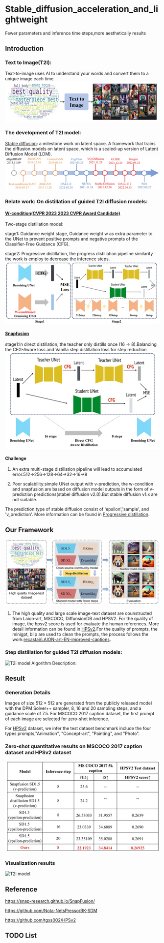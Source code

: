 # Stable_diffusion_acceleration_and_lightweight
Fewer parameters and inference time steps,more aesthetically results

## Introduction

### Text to Image(T2I):
Text-to-image uses AI to understand your words and convert them to a unique image each time.
![introduction](asset/fig1.jpg)

### The development of T2I model:
<a href='https://github.com/CompVis/stable-diffusion'>Stable diffusion</a>: a milestone work on latent space. A framework that trains the diffusion models on latent space, which is a scaled-up version
of Latent Diffusion Model (LDM).
![T2I model](asset/fig2.jpg)

### Relate work: On distillation of guided T2I diffusion models:

#### <a href='https://arxiv.org/abs/2210.03142'>W-condition(CVPR 2023 2023 CVPR Award Candidate)</a>

Two-stage distillation model:

stage1: Guidance weight stage, Guidance weight w as extra parameter to the UNet to prevent positive prompts and negative prompts of the Classifier-Free Guidance (CFG).

stage2: Progressive distillation, the progress distillation pipeline similarity the work is employ to decrease the inference steps.
![T2I model](asset/w-condition.jpg)

#### <a href='https://arxiv.org/abs/2306.00980'>Snapfusion</a>

stage1:In direct distillation, the teacher only distills 
once (16 → 8).Balancing the CFG-Aware loss and Vanilla step distillation loss for step reduction
![T2I model](asset/snapfusion.jpg)

#### Challenge

1. An extra multi-stage distillation pipeline will lead to accumulated error.512→256→128→64→32→16→8
   
2. Poor scalability:simple UNet output with v-prediction, the w-condition and snapfusion are based on diffusion model outputs in the form of v-prediction predictions(stabel diffusion v2.0).But stable diffusion v1.x are not suitable.

The prediction type of stable diffusion consist of 'epsilon','sample', and 'v_prediction'. More information can be found in <a href='https://arxiv.org/pdf/2010.02502.pdf'>Progressive distillation</a>.

## Our Framework
![T2I model](asset/pipeline.jpg)
1. The high quality and large scale image-text dataset are counstructed from Laion-art, MSCOCO, DiffunsionDB and HPSV2. For the quality of image, the hpsv2 score is used for evaluate the human references. More detail information can be found in <a href='https://github.com/tgxs002/HPSv2'>HPSv2</a>.For the quality of prompts, the minigpt, blip are used to clean the prompts, the process follows the work:<a href='https://huggingface.co/datasets/recastai/LAION-art-EN-improved-captions'>recastai/LAION-art-EN-improved-captions</a>.

### Step distillation for guided T2I diffusion models:
![T2I model](asset/framework.jpg)
Algorithm Description:

## Result
### Generation Details
Images of size 512 × 512 are generated from the publicly released model with the DPM Solver++ sampler, 8, 16 and 20 sampling steps, and
a guidance scale of 7.5.
For MSCOCO 2017 caption dataset, the first prompt of each image are selected for zero-shot inference. 

For <a href='https://github.com/tgxs002/HPSv2'>HPSv2</a> dataset, we infer the test dataset benchmark include the four types prompts,"Animation", "Concept-art", "Painting", and "Photo".

### Zero-shot quantitative results on MSCOCO 2017 caption dataset and HPSv2 dataset
![T2I model](asset/fid_is_hpsv2.jpg)
### Visualization results
![T2I model](asset/result.jpg)
## Reference
https://snap-research.github.io/SnapFusion/

https://github.com/Nota-NetsPresso/BK-SDM

https://github.com/tgxs002/HPSv2

## TODO List
